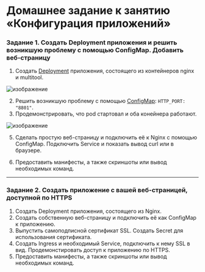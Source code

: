# Домашнее задание к занятию «Конфигурация приложений»

### Задание 1. Создать Deployment приложения и решить возникшую проблему с помощью ConfigMap. Добавить веб-страницу

1. Создать [Deployment](deploy.yaml) приложения, состоящего из контейнеров nginx и multitool.

  ![изображение](https://github.com/user-attachments/assets/0077f286-c1df-4755-90e8-9154fb669f8f)

2. Решить возникшую проблему с помощью [ConfigMap](configmap.yaml): `HTTP_PORT: "8801"`.
3. Продемонстрировать, что pod стартовал и оба конейнера работают.

  ![изображение](https://github.com/user-attachments/assets/5454ea23-0996-4334-991a-96d833bd6b04)

5. Сделать простую веб-страницу и подключить её к Nginx с помощью ConfigMap. Подключить Service и показать вывод curl или в браузере.

  
6. Предоставить манифесты, а также скриншоты или вывод необходимых команд.

------

### Задание 2. Создать приложение с вашей веб-страницей, доступной по HTTPS 

1. Создать Deployment приложения, состоящего из Nginx.
2. Создать собственную веб-страницу и подключить её как ConfigMap к приложению.
3. Выпустить самоподписной сертификат SSL. Создать Secret для использования сертификата.
4. Создать Ingress и необходимый Service, подключить к нему SSL в вид. Продемонстировать доступ к приложению по HTTPS. 
4. Предоставить манифесты, а также скриншоты или вывод необходимых команд.
